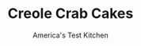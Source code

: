 ---
layout: ../../layouts/MarkdownPostLayout.astro
title: Creole Crab Cakes
author: America's Test Kitchen
pubDate: 2023-03-15
description: "A mix of spices and aromatic vegetables flavors these crab cakes, and heavy cream adds a touch of richness."
image_url: https://res.cloudinary.com/hksqkdlah/image/upload/ar_1:1,c_fill,dpr_2.0,f_auto,fl_lossy.progressive.strip_profile,g_faces:auto,q_auto:low,w_344/4322_sfs-creolecrabcakes-318208
tags: ["Main Courses","American","Creole & Cajun","Fish & Seafood"]
calories: 2050
protein: 35
carbohydrates: 20
fats: 
fiber: 1
ingredients: ["2 teaspoons, vegetable oil plus 3 additional tablespoons","1/2 , small onion, chopped fine","1/2 , green bell pepper, seeded and chopped fine","1 rib, celery, chopped fine","1 tablespoon, garlic, minced","1 1/2 pounds, lump crabmeat, picked over for any shells","1 1/4 cups, crushed saltine crackers","1/4 cup, mayonnaise","1 , large egg","2 tablespoons, heavy cream","1 tablespoon, dry mustard","1/4 teaspoon, cayenne pepper","1 tablespoon, Worcestershire sauce"]
serves: 4
time: ""
instructions: ["Heat 2 teaspoons oil in medium skillet over medium heat. Add onion, bell pepper, celery, and garlic and cook until soft, about 5 minutes. Transfer to plate and refrigerate 5 minutes.","Transfer vegetables to large bowl. Stir in crabmeat and 3/4 cup cracker crumbs, being careful not to break up large pieces of crab. Whisk mayonnaise, egg, heavy cream, mustard, cayenne, and Worcestershire together in small bowl. Using spatula, fold into crab mixture. Divide into 8 portions and shape each into 1 1/4-inch-thick cake. Transfer to plate, cover, and refrigerate until well chilled, at least 30 minutes or up to 1 day.","Heat remaining 3 tablespoons oil in large nonstick skillet over medium-high heat until shimmering. Meanwhile, dredge crab cakes in remaining 1/2 cup cracker crumbs and press to adhere crumbs to cakes. Cook 4 crab cakes until well browned on both sides, about 5 minutes per side. Transfer to plate lined with paper towels and repeat with remaining crab cakes. Serve immediately."]
nutrition: ["617 mg Potassium","476 mg Phosphorus","191 mg Calcium","2 mg Iron","78 mg Magnesium","1318 mg Sodium","6 mg Zinc","31 g Fat","6 mg Niacin (B3)","14 g Monounsaturated","10 g Polyunsaturated","19 mg Vitamin C","227 mg Cholesterol","5 g Saturated","1 g Fiber","25 µg Folic acid","106 µg Folate (food)","1 g Sugars","10 µg Vitamin K","186 g Water","20 g Carbs","149 µg Folate equivalent (total)","35 g Protein","6 mg Vitamin E","5 µg Vitamin B12","60 µg Vitamin A","512 kcal Energy","2050 calories"]
notes: "You’ll need about 30 saltines; crush them until most have turned to dust, with a few larger pieces no bigger than a small pebble. Serve these crab cakes hot with lemon wedges and Quick Remoulade (see related recipe)."
---